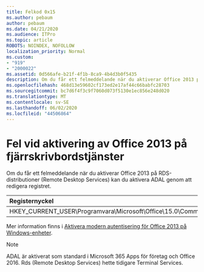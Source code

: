 ```yaml
---
title: Felkod 0x15
ms.author: pebaum
author: pebaum
ms.date: 04/21/2020
ms.audience: ITPro
ms.topic: article
ROBOTS: NOINDEX, NOFOLLOW
localization_priority: Normal
ms.custom:
- "919"
- "2000022"
ms.assetid: 0d566afe-b21f-4f1b-8ca9-4b4d3b0f5435
description: Om du får ett felmeddelande när du aktiverar Office 2013 på RDS-distributioner (Remote Desktop Services) kan du aktivera ADAL genom att redigera registret.
ms.openlocfilehash: 468d13e59602cf173ed2e17af44c66babfc28703
ms.sourcegitcommit: bc7d6f4f3c9f7060d073f5130e1ec856e248d020
ms.translationtype: MT
ms.contentlocale: sv-SE
ms.lasthandoff: 06/02/2020
ms.locfileid: "44506864"
---
```

# <a name="error-while-activation-office-2013-on-remote-desktop-services"></a>Fel vid aktivering av Office 2013 på fjärrskrivbordstjänster

Om du får ett felmeddelande när du aktiverar Office 2013 på RDS-distributioner (Remote Desktop Services) kan du aktivera ADAL genom att redigera registret.
  
|**Registernyckel**|**Typ**|**Värde**|
|:-----|:-----|:-----|
|HKEY_CURRENT_USER\Programvara\Microsoft\Office\15.0\Common\Identity\EnableADAL  <br/> |REG_DWORD  <br/> |1  <br/> |

Mer information finns i [Aktivera modern autentisering för Office 2013 på Windows-enheter](https://docs.microsoft.com/microsoft-365/admin/security-and-compliance/enable-modern-authentication).
  
> [!NOTE]
>  ADAL är aktiverat som standard i Microsoft 365 Apps för företag och Office 2016. Rds (Remote Desktop Services) hette tidigare Terminal Services.
  